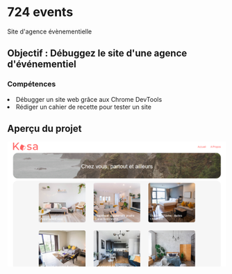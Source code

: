 <h1>724 events</h1>
<p>Site d'agence évènementielle</p>
<h2>Objectif : Débuggez le site d'une agence d'événementiel</h2>
<h3>Compétences</h3>
<li>Débugger un site web grâce aux Chrome DevTools</li>
<li>Rédiger un cahier de recette pour tester un site</li>


<h2>Aperçu du projet</h2>
<img src="https://github.com/ValerianMermoz/Kasa/raw/main/Kasa/src/Images/Overview.png">
